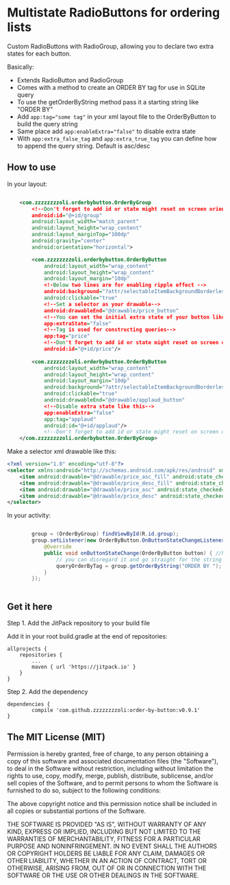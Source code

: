 # Multistate RadioButtons for ordering lists
Custom RadioButtons with RadioGroup, allowing you to declare two extra states for each button. 

[](https:/https://raw.githubusercontent.com/zzzzzzzzoli/order-by-button/blob/master/orderByButtons.gif)

Basically:

 * Extends RadioButton and RadioGroup
 * Comes with a method to create an ORDER BY tag for use in SQLite query
 * To use the getOrderByString method pass it a starting string like "ORDER BY"
 * Add ````app:tag="some tag"```` in your xml layout file to the OrderByButton to build the query string
 * Same place add ````app:enableExtra="false"```` to disable extra state
 * With ````app:extra_false_tag```` and ````app:extra_true_tag```` you can define how to append the query string. Default is asc/desc 


## How to use
In your layout:
```xml

    <com.zzzzzzzzoli.orderbybutton.OrderByGroup
        <!--Don't forget to add id or state might reset on screen orientation change etc.-->
        android:id="@+id/group"
        android:layout_width="match_parent"
        android:layout_height="wrap_content"
        android:layout_marginTop="100dp"
        android:gravity="center"
        android:orientation="horizontal">

        <com.zzzzzzzzoli.orderbybutton.OrderByButton
            android:layout_width="wrap_content"
            android:layout_height="wrap_content"
            android:layout_margin="10dp"
            <!-Below two lines are for enabling ripple effect -->
            android:background="?attr/selectableItemBackgroundBorderless"
            android:clickable="true"
            <!--Set a selector as your drawable-->
            android:drawableEnd="@drawable/price_button"           
            <!--You can set the initial extra state of your button like this-->
            app:extraState="false"
            <!--Tag is used for constructing queries-->
            app:tag="price"
            <!--Don't forget to add id or state might reset on screen orientation change etc.-->
            android:id="@+id/price"/>
            
        <com.zzzzzzzzoli.orderbybutton.OrderByButton
            android:layout_width="wrap_content"
            android:layout_height="wrap_content"
            android:layout_margin="10dp"
            android:background="?attr/selectableItemBackgroundBorderless"
            android:clickable="true"
            android:drawableEnd="@drawable/applaud_button"
            <!--Disable extra state like this-->
            app:enableExtra="false"
            app:tag="applaud"
            android:id="@+id/applaud"/>
            <!--Don't forget to add id or state might reset on screen orientation change etc.-->
    </com.zzzzzzzzoli.orderbybutton.OrderByGroup>

```

Make a selector xml drawable like this:
```xml
<?xml version="1.0" encoding="utf-8"?>
<selector xmlns:android="http://schemas.android.com/apk/res/android" xmlns:app="http://schemas.android.com/apk/res/com.zzzzzzzzoli.orderbybuttons">
    <item android:drawable="@drawable/price_asc_fill" android:state_checked="true" app:extraState="true" />
    <item android:drawable="@drawable/price_desc_fill" android:state_checked="true" app:extraState="false"  />
    <item android:drawable="@drawable/price_asc" android:state_checked="false" app:extraState="true"  />
    <item android:drawable="@drawable/price_desc" android:state_checked="false" app:extraState="false" />
</selector>
```


In your activity:
````java

        group = (OrderByGroup) findViewById(R.id.group);
        group.setListener(new OrderByButton.OnButtonStateChangeListener() {
            @Override
            public void onButtonStateChange(OrderByButton button) { //here you get the changed button
                // you can disregard it and go straight for the string
                queryOrderByTag = group.getOrderByString("ORDER BY ");
            }
        });
        
````

## Get it here
Step 1. Add the JitPack repository to your build file

Add it in your root build.gradle at the end of repositories:

	allprojects {
		repositories {
			...
			maven { url 'https://jitpack.io' }
		}
	}

Step 2. Add the dependency

	dependencies {
	        compile 'com.github.zzzzzzzzoli:order-by-button:v0.9.1'
	}



## The MIT License (MIT)

Permission is hereby granted, free of charge, to any person obtaining a copy of this software and associated documentation files (the "Software"), to deal in the Software without restriction, including without limitation the rights to use, copy, modify, merge, publish, distribute, sublicense, and/or sell copies of the Software, and to permit persons to whom the Software is furnished to do so, subject to the following conditions:

The above copyright notice and this permission notice shall be included in all copies or substantial portions of the Software.

THE SOFTWARE IS PROVIDED "AS IS", WITHOUT WARRANTY OF ANY KIND, EXPRESS OR IMPLIED, INCLUDING BUT NOT LIMITED TO THE WARRANTIES OF MERCHANTABILITY, FITNESS FOR A PARTICULAR PURPOSE AND NONINFRINGEMENT. IN NO EVENT SHALL THE AUTHORS OR COPYRIGHT HOLDERS BE LIABLE FOR ANY CLAIM, DAMAGES OR OTHER LIABILITY, WHETHER IN AN ACTION OF CONTRACT, TORT OR OTHERWISE, ARISING FROM, OUT OF OR IN CONNECTION WITH THE SOFTWARE OR THE USE OR OTHER DEALINGS IN THE SOFTWARE.

